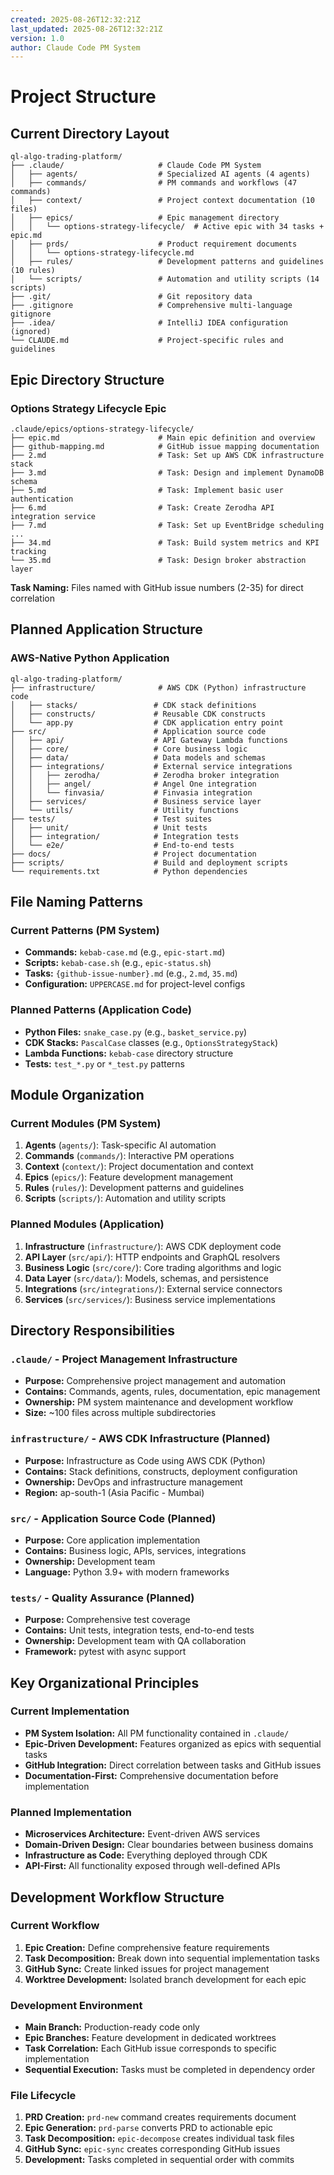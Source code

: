 ```yaml
---
created: 2025-08-26T12:32:21Z
last_updated: 2025-08-26T12:32:21Z
version: 1.0
author: Claude Code PM System
---
```


# Project Structure

## Current Directory Layout

```
ql-algo-trading-platform/
├── .claude/                     # Claude Code PM System
│   ├── agents/                  # Specialized AI agents (4 agents)
│   ├── commands/                # PM commands and workflows (47 commands)
│   ├── context/                 # Project context documentation (10 files)
│   ├── epics/                   # Epic management directory
│   │   └── options-strategy-lifecycle/  # Active epic with 34 tasks + epic.md
│   ├── prds/                    # Product requirement documents
│   │   └── options-strategy-lifecycle.md
│   ├── rules/                   # Development patterns and guidelines (10 rules)
│   └── scripts/                 # Automation and utility scripts (14 scripts)
├── .git/                        # Git repository data
├── .gitignore                   # Comprehensive multi-language gitignore
├── .idea/                       # IntelliJ IDEA configuration (ignored)
└── CLAUDE.md                    # Project-specific rules and guidelines
```

## Epic Directory Structure

### Options Strategy Lifecycle Epic
```
.claude/epics/options-strategy-lifecycle/
├── epic.md                      # Main epic definition and overview
├── github-mapping.md            # GitHub issue mapping documentation
├── 2.md                         # Task: Set up AWS CDK infrastructure stack
├── 3.md                         # Task: Design and implement DynamoDB schema
├── 5.md                         # Task: Implement basic user authentication
├── 6.md                         # Task: Create Zerodha API integration service
├── 7.md                         # Task: Set up EventBridge scheduling
...
├── 34.md                        # Task: Build system metrics and KPI tracking
└── 35.md                        # Task: Design broker abstraction layer
```

**Task Naming:** Files named with GitHub issue numbers (2-35) for direct correlation

## Planned Application Structure

### AWS-Native Python Application
```
ql-algo-trading-platform/
├── infrastructure/              # AWS CDK (Python) infrastructure code
│   ├── stacks/                 # CDK stack definitions
│   ├── constructs/             # Reusable CDK constructs
│   └── app.py                  # CDK application entry point
├── src/                        # Application source code
│   ├── api/                    # API Gateway Lambda functions
│   ├── core/                   # Core business logic
│   ├── data/                   # Data models and schemas
│   ├── integrations/           # External service integrations
│   │   ├── zerodha/            # Zerodha broker integration
│   │   ├── angel/              # Angel One integration
│   │   └── finvasia/           # Finvasia integration
│   ├── services/               # Business service layer
│   └── utils/                  # Utility functions
├── tests/                      # Test suites
│   ├── unit/                   # Unit tests
│   ├── integration/            # Integration tests
│   └── e2e/                    # End-to-end tests
├── docs/                       # Project documentation
├── scripts/                    # Build and deployment scripts
└── requirements.txt            # Python dependencies
```

## File Naming Patterns

### Current Patterns (PM System)
- **Commands:** `kebab-case.md` (e.g., `epic-start.md`)
- **Scripts:** `kebab-case.sh` (e.g., `epic-status.sh`)
- **Tasks:** `{github-issue-number}.md` (e.g., `2.md`, `35.md`)
- **Configuration:** `UPPERCASE.md` for project-level configs

### Planned Patterns (Application Code)
- **Python Files:** `snake_case.py` (e.g., `basket_service.py`)
- **CDK Stacks:** `PascalCase` classes (e.g., `OptionsStrategyStack`)
- **Lambda Functions:** `kebab-case` directory structure
- **Tests:** `test_*.py` or `*_test.py` patterns

## Module Organization

### Current Modules (PM System)
1. **Agents** (`agents/`): Task-specific AI automation
2. **Commands** (`commands/`): Interactive PM operations
3. **Context** (`context/`): Project documentation and context
4. **Epics** (`epics/`): Feature development management  
5. **Rules** (`rules/`): Development patterns and guidelines
6. **Scripts** (`scripts/`): Automation and utility scripts

### Planned Modules (Application)
1. **Infrastructure** (`infrastructure/`): AWS CDK deployment code
2. **API Layer** (`src/api/`): HTTP endpoints and GraphQL resolvers
3. **Business Logic** (`src/core/`): Core trading algorithms and logic
4. **Data Layer** (`src/data/`): Models, schemas, and persistence
5. **Integrations** (`src/integrations/`): External service connectors
6. **Services** (`src/services/`): Business service implementations

## Directory Responsibilities

### `.claude/` - Project Management Infrastructure
- **Purpose:** Comprehensive project management and automation
- **Contains:** Commands, agents, rules, documentation, epic management
- **Ownership:** PM system maintenance and development workflow
- **Size:** ~100 files across multiple subdirectories

### `infrastructure/` - AWS CDK Infrastructure (Planned)
- **Purpose:** Infrastructure as Code using AWS CDK (Python)
- **Contains:** Stack definitions, constructs, deployment configuration
- **Ownership:** DevOps and infrastructure management
- **Region:** ap-south-1 (Asia Pacific - Mumbai)

### `src/` - Application Source Code (Planned)
- **Purpose:** Core application implementation
- **Contains:** Business logic, APIs, services, integrations
- **Ownership:** Development team
- **Language:** Python 3.9+ with modern frameworks

### `tests/` - Quality Assurance (Planned)
- **Purpose:** Comprehensive test coverage
- **Contains:** Unit tests, integration tests, end-to-end tests
- **Ownership:** Development team with QA collaboration
- **Framework:** pytest with async support

## Key Organizational Principles

### Current Implementation
- **PM System Isolation:** All PM functionality contained in `.claude/`
- **Epic-Driven Development:** Features organized as epics with sequential tasks
- **GitHub Integration:** Direct correlation between tasks and GitHub issues
- **Documentation-First:** Comprehensive documentation before implementation

### Planned Implementation
- **Microservices Architecture:** Event-driven AWS services
- **Domain-Driven Design:** Clear boundaries between business domains
- **Infrastructure as Code:** Everything deployed through CDK
- **API-First:** All functionality exposed through well-defined APIs

## Development Workflow Structure

### Current Workflow
1. **Epic Creation:** Define comprehensive feature requirements
2. **Task Decomposition:** Break down into sequential implementation tasks
3. **GitHub Sync:** Create linked issues for project management
4. **Worktree Development:** Isolated branch development for each epic

### Development Environment
- **Main Branch:** Production-ready code only
- **Epic Branches:** Feature development in dedicated worktrees
- **Task Correlation:** Each GitHub issue corresponds to specific implementation
- **Sequential Execution:** Tasks must be completed in dependency order

### File Lifecycle
1. **PRD Creation:** `prd-new` command creates requirements document
2. **Epic Generation:** `prd-parse` converts PRD to actionable epic
3. **Task Decomposition:** `epic-decompose` creates individual task files
4. **GitHub Sync:** `epic-sync` creates corresponding GitHub issues
5. **Development:** Tasks completed in sequential order with commits
